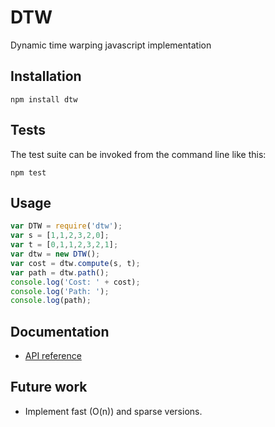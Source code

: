# DTW

Dynamic time warping javascript implementation

## Installation

```
npm install dtw
```

## Tests

The test suite can be invoked from the command line like this:  
```
npm test
```

## Usage

```js
var DTW = require('dtw');
var s = [1,1,2,3,2,0];
var t = [0,1,1,2,3,2,1];
var dtw = new DTW();
var cost = dtw.compute(s, t);
var path = dtw.path();
console.log('Cost: ' + cost);
console.log('Path: ');
console.log(path);
```

## Documentation
* [API reference](./doc/api/dtw.md)

## Future work
* Implement fast (O(n)) and sparse versions.
